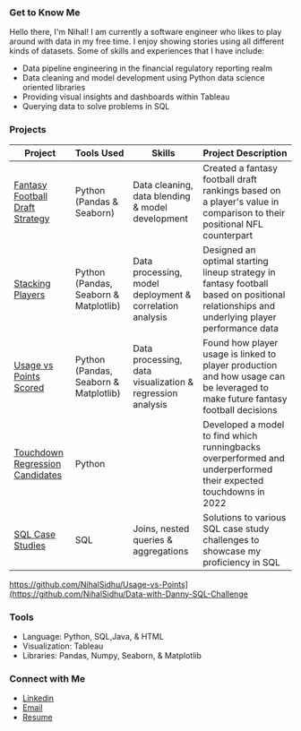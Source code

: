 ### Get to Know Me

Hello there, I'm Nihal! I am currently a software engineer who likes to play around with data in my free time. I enjoy showing stories using all different kinds of datasets. Some of skills and experiences that I have include:

- Data pipeline engineering in the financial regulatory reporting realm
- Data cleaning and model development using Python data science oriented libraries
- Providing visual insights and dashboards within Tableau
- Querying data to solve problems in SQL


### Projects
| Project | Tools Used | Skills | Project Description | 
|---|---|---|---|
|[Fantasy Football Draft Strategy](https://github.com/NihalSidhu/Value-Over-Replacement-FF-Strategy)|Python (Pandas & Seaborn)|Data cleaning, data blending & model development| Created a fantasy football draft rankings based on a player's value in comparison to their positional NFL counterpart |
|[Stacking Players](https://github.com/NihalSidhu/Stacking-Players)|Python (Pandas, Seaborn & Matplotlib)|Data processing, model deployment & correlation analysis| Designed an optimal starting lineup strategy in fantasy football based on positional relationships and underlying player performance data|
|[Usage vs Points Scored](https://github.com/NihalSidhu/Usage-vs-Points)|Python (Pandas, Seaborn & Matplotlib)|Data processing, data visualization & regression analysis| Found how player usage is linked to player production and how usage can be leveraged to make future fantasy football decisions|
|[Touchdown Regression Candidates](https://github.com/NihalSidhu/Runningback-Touchdown-Regression) |Python||Developed a model to find which runningbacks overperformed and underperformed their expected touchdowns in 2022|
|[SQL Case Studies](https://github.com/NihalSidhu/Data-with-Danny-SQL-Challenge) |SQL|Joins, nested queries & aggregations| Solutions to various SQL case study challenges to showcase my proficiency in SQL|

https://github.com/NihalSidhu/Usage-vs-Points](https://github.com/NihalSidhu/Data-with-Danny-SQL-Challenge

### Tools 

- Language: Python, SQL,Java, & HTML
- Visualization: Tableau
- Libraries: Pandas, Numpy, Seaborn, & Matplotlib

### Connect with Me

- [Linkedin](https://www.linkedin.com/in/nihal-sidhu/)
- [Email](nihalsidhu1@gmail.com)
- [Resume]()

<!--
**NihalSidhu/NihalSidhu** is a ✨ _special_ ✨ repository because its `README.md` (this file) appears on your GitHub profile.

Here are some ideas to get you started:

- 🔭 I’m currently working on ...
- 🌱 I’m currently learning ...
- 👯 I’m looking to collaborate on ...
- 🤔 I’m looking for help with ...
- 💬 Ask me about ...
- 📫 How to reach me: ...
- 😄 Pronouns: ...
- ⚡ Fun fact: ...
-->
